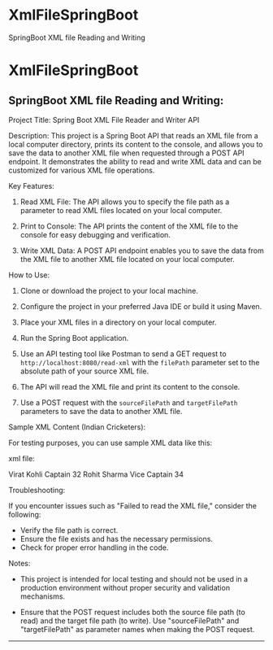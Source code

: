 # XmlFileSpringBoot
SpringBoot XML file Reading and Writing

# XmlFileSpringBoot
SpringBoot XML file Reading and Writing:
---

Project Title: Spring Boot XML File Reader and Writer API

Description: This project is a Spring Boot API that reads an XML file from a local computer directory, prints its content to the console, and allows you to save the data to another XML file when requested through a POST API endpoint. It demonstrates the ability to read and write XML data and can be customized for various XML file operations.

Key Features:

1. Read XML File: The API allows you to specify the file path as a parameter to read XML files located on your local computer.

2. Print to Console: The API prints the content of the XML file to the console for easy debugging and verification.

3. Write XML Data: A POST API endpoint enables you to save the data from the XML file to another XML file located on your local computer.

How to Use:

1. Clone or download the project to your local machine.

2. Configure the project in your preferred Java IDE or build it using Maven.

3. Place your XML files in a directory on your local computer.

4. Run the Spring Boot application.

5. Use an API testing tool like Postman to send a GET request to `http://localhost:8080/read-xml` with the `filePath` parameter set to the absolute path of your source XML file.

6. The API will read the XML file and print its content to the console.

7. Use a POST request with the `sourceFilePath` and `targetFilePath` parameters to save the data to another XML file.

Sample XML Content (Indian Cricketers):

For testing purposes, you can use sample XML data like this:

xml file: 
<?xml version="1.0" encoding="UTF-8"?>
<indianCricketers>
    <player>
        <name>Virat Kohli</name>
        <role>Captain</role>
        <age>32</age>
    </player>
    <player>
        <name>Rohit Sharma</name>
        <role>Vice Captain</role>
        <age>34</age>
    </player>
    <!-- Add more cricketers here -->
</indianCricketers>

Troubleshooting:

If you encounter issues such as "Failed to read the XML file," consider the following:

- Verify the file path is correct.
- Ensure the file exists and has the necessary permissions.
- Check for proper error handling in the code.

Notes:

- This project is intended for local testing and should not be used in a production environment without proper security and validation mechanisms.

- Ensure that the POST request includes both the source file path (to read) and the target file path (to write). Use "sourceFilePath" and "targetFilePath" as parameter names when making the POST request.

---
